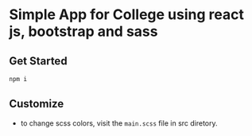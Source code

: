 # Simple App for College using react js, bootstrap and sass

## Get Started 

```sh
npm i 
```

## Customize

 - to change scss colors, visit the `main.scss` file in src diretory.